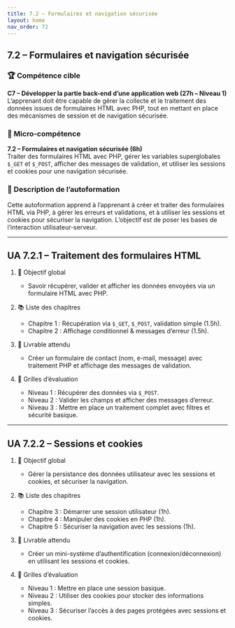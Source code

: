```yaml
---
title: 7.2 – Formulaires et navigation sécurisée
layout: home
nav_order: 72
---
```


## 7.2 – Formulaires et navigation sécurisée

### 🏆 Compétence cible
**C7 – Développer la partie back-end d’une application web (27h – Niveau 1)**  
L’apprenant doit être capable de gérer la collecte et le traitement des données issues de formulaires HTML avec PHP, tout en mettant en place des mécanismes de session et de navigation sécurisée.

### 🧩 Micro-compétence
**7.2 – Formulaires et navigation sécurisée (6h)**  
Traiter des formulaires HTML avec PHP, gérer les variables superglobales `$_GET` et `$_POST`, afficher des messages de validation, et utiliser les sessions et cookies pour une navigation sécurisée.

### 📝 Description de l’autoformation
Cette autoformation apprend à l’apprenant à créer et traiter des formulaires HTML via PHP, à gérer les erreurs et validations, et à utiliser les sessions et cookies pour sécuriser la navigation. L’objectif est de poser les bases de l’interaction utilisateur-serveur.

---

## UA 7.2.1 – Traitement des formulaires HTML

1. 🎯 Objectif global

   * Savoir récupérer, valider et afficher les données envoyées via un formulaire HTML avec PHP.

2. 📚 Liste des chapitres

   * Chapitre 1 : Récupération via `$_GET`, `$_POST`, validation simple (1.5h).
   * Chapitre 2 : Affichage conditionnel & messages d’erreur (1.5h).

3. 📄 Livrable attendu

   * Créer un formulaire de contact (nom, e-mail, message) avec traitement PHP et affichage des messages de validation.

4. 🧪 Grilles d’évaluation

   * Niveau 1 : Récupérer des données via `$_POST`.
   * Niveau 2 : Valider les champs et afficher des messages d’erreur.
   * Niveau 3 : Mettre en place un traitement complet avec filtres et sécurité basique.

---

## UA 7.2.2 – Sessions et cookies

1. 🎯 Objectif global

   * Gérer la persistance des données utilisateur avec les sessions et cookies, et sécuriser la navigation.

2. 📚 Liste des chapitres

   * Chapitre 3 : Démarrer une session utilisateur (1h).
   * Chapitre 4 : Manipuler des cookies en PHP (1h).
   * Chapitre 5 : Sécuriser la navigation avec les sessions (1h).

3. 📄 Livrable attendu

   * Créer un mini-système d’authentification (connexion/déconnexion) en utilisant les sessions et cookies.

4. 🧪 Grilles d’évaluation

   * Niveau 1 : Mettre en place une session basique.
   * Niveau 2 : Utiliser des cookies pour stocker des informations simples.
   * Niveau 3 : Sécuriser l’accès à des pages protégées avec sessions et cookies.
